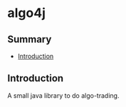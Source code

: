 algo4j
========

Summary
---------

  * [Introduction](#intro)


<a name="intro" />Introduction
--------------------------------

A small java library to do algo-trading.



